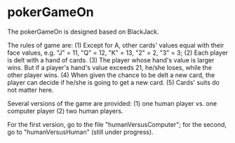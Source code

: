 # pokerGameOn
The pokerGameOn is designed based on BlackJack.

The rules of game are: 
(1) Except for A, other cards' values equal with their face values, e.g. "J" = 11, "Q" = 12, "K" = 13, "2" = 2, "3" = 3;
(2) Each player is delt with a hand of cards.
(3) The player whose hand's value is larger wins. But if a player's hand's value exceeds 21, he/she loses, while the other player wins. 
(4) When given the chance to be delt a new card, the player can decide if he/she is going to get a new card.
(5) Cards' suits do not matter here.

Several versions of the game are provided: (1) one human player vs. one computer player (2) two human players.

For the first version, go to the file "humanVersusComputer"; for the second, go to "humanVersusHuman" (still under progress).
